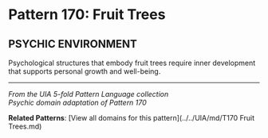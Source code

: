 # Pattern 170: Fruit Trees

## PSYCHIC ENVIRONMENT

Psychological structures that embody fruit trees require inner development that supports personal growth and well-being.

---

*From the UIA 5-fold Pattern Language collection*  
*Psychic domain adaptation of Pattern 170*

**Related Patterns**: [View all domains for this pattern](../../UIA/md/T170 Fruit Trees.md)